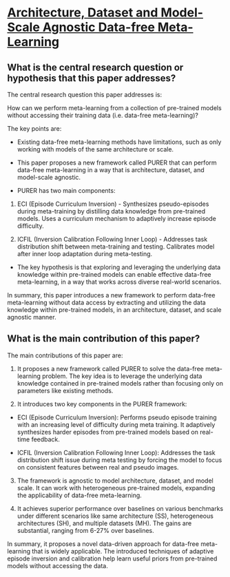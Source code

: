 # [Architecture, Dataset and Model-Scale Agnostic Data-free Meta-Learning](https://arxiv.org/abs/2303.11183)

## What is the central research question or hypothesis that this paper addresses?

 The central research question this paper addresses is: 

How can we perform meta-learning from a collection of pre-trained models without accessing their training data (i.e. data-free meta-learning)?

The key points are:

- Existing data-free meta-learning methods have limitations, such as only working with models of the same architecture or scale. 

- This paper proposes a new framework called PURER that can perform data-free meta-learning in a way that is architecture, dataset, and model-scale agnostic.

- PURER has two main components:

1) ECI (Episode Curriculum Inversion) - Synthesizes pseudo-episodes during meta-training by distilling data knowledge from pre-trained models. Uses a curriculum mechanism to adaptively increase episode difficulty.

2) ICFIL (Inversion Calibration Following Inner Loop) - Addresses task distribution shift between meta-training and testing. Calibrates model after inner loop adaptation during meta-testing.

- The key hypothesis is that exploring and leveraging the underlying data knowledge within pre-trained models can enable effective data-free meta-learning, in a way that works across diverse real-world scenarios.

In summary, this paper introduces a new framework to perform data-free meta-learning without data access by extracting and utilizing the data knowledge within pre-trained models, in an architecture, dataset, and scale agnostic manner.


## What is the main contribution of this paper?

 The main contributions of this paper are:

1. It proposes a new framework called PURER to solve the data-free meta-learning problem. The key idea is to leverage the underlying data knowledge contained in pre-trained models rather than focusing only on parameters like existing methods.

2. It introduces two key components in the PURER framework:

- ECI (Episode Curriculum Inversion): Performs pseudo episode training with an increasing level of difficulty during meta training. It adaptively synthesizes harder episodes from pre-trained models based on real-time feedback.

- ICFIL (Inversion Calibration Following Inner Loop): Addresses the task distribution shift issue during meta testing by forcing the model to focus on consistent features between real and pseudo images.

3. The framework is agnostic to model architecture, dataset, and model scale. It can work with heterogeneous pre-trained models, expanding the applicability of data-free meta-learning.

4. It achieves superior performance over baselines on various benchmarks under different scenarios like same architecture (SS), heterogeneous architectures (SH), and multiple datasets (MH). The gains are substantial, ranging from 6-27% over baselines.

In summary, it proposes a novel data-driven approach for data-free meta-learning that is widely applicable. The introduced techniques of adaptive episode inversion and calibration help learn useful priors from pre-trained models without accessing the data.
